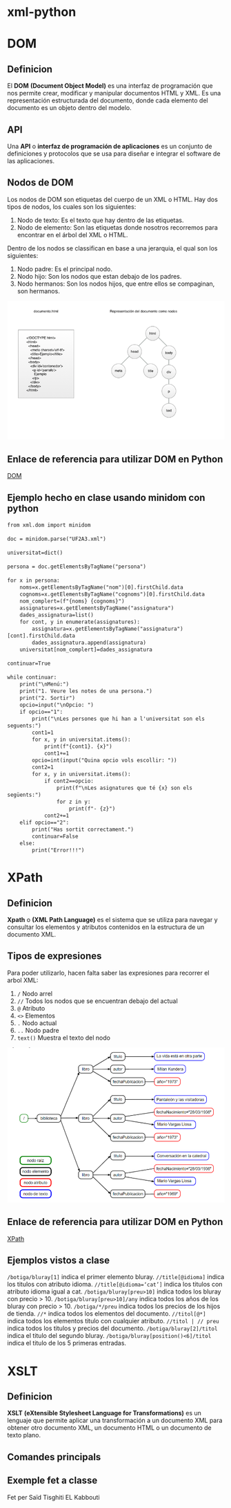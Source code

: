 # xml-python

# DOM
## Definicion
El **DOM** __(Document Object Model)__ es una interfaz de programación que nos permite crear, modificar y manipular documentos HTML y XML. Es una representación estructurada del documento, donde cada elemento del documento es un objeto dentro del modelo.
## API
Una **API** o __interfaz de programación de aplicaciones__ es un conjunto de definiciones y protocolos que se usa para diseñar e integrar el software de las aplicaciones.
## Nodos de DOM
Los nodos de DOM son etiquetas del cuerpo de un XML o HTML.
Hay dos tipos de nodos, los cuales son los siguientes:
1. Nodo de texto: Es el texto que hay dentro de las etiquetas.
2. Nodo de elemento: Son las etiquetas donde nosotros recorremos para encontrar en el árbol del XML o HTML.

Dentro de los nodos se classifican en base a una jerarquia, el qual son los siguientes:

1. Nodo padre: Es el principal nodo.
2. Nodo hijo: Son los nodos que estan debajo de los padres.
3. Nodo hermanos: Son los nodos hijos, que entre ellos se compaginan, son hermanos.

![imagen](/dom-document.jpg)

## Enlace de referencia para utilizar DOM en Python
[DOM](https://www.w3schools.com/xml/dom_intro.asp)

## Ejemplo hecho en clase usando minidom con python

```
from xml.dom import minidom

doc = minidom.parse("UF2A3.xml")

universitat=dict()

persona = doc.getElementsByTagName("persona")

for x in persona:
    noms=x.getElementsByTagName("nom")[0].firstChild.data
    cognoms=x.getElementsByTagName("cognoms")[0].firstChild.data
    nom_complert=(f"{noms} {cognoms}")
    assignatures=x.getElementsByTagName("assignatura")
    dades_assignatura=list()
    for cont, y in enumerate(assignatures):
        assignatura=x.getElementsByTagName("assignatura")[cont].firstChild.data
        dades_assignatura.append(assignatura)
    universitat[nom_complert]=dades_assignatura

continuar=True

while continuar:
    print("\nMenú:")
    print("1. Veure les notes de una persona.")
    print("2. Sortir")
    opcio=input("\nOpcio: ")
    if opcio=="1":
        print("\nLes persones que hi han a l'universitat son els seguents:")
        cont1=1
        for x, y in universitat.items():
            print(f"{cont1}. {x}")
            cont1+=1
        opcio=int(input("Quina opcio vols escollir: "))
        cont2=1
        for x, y in universitat.items():
            if cont2==opcio:
                print(f"\nLes asignatures que té {x} son els següents:")
                for z in y:
                    print(f"- {z}")
            cont2+=1
    elif opcio=="2":
        print("Has sortit correctament.")
        continuar=False
    else:
        print("Error!!!")
```

# XPath
## Definicion
**Xpath** o __(XML Path Language)__ es el sistema que se utiliza para navegar y consultar los elementos y atributos contenidos en la estructura de un documento XML.
## Tipos de expresiones
Para poder utilizarlo, hacen falta saber las expresiones para recorrer el arbol XML:
1. `/` Nodo arrel
2. `//` Todos los nodos que se encuentran debajo del actual
3. `@` Atributo
4. `<>` Elementos
5. `.` Nodo actual
6. `..` Nodo padre
7. `text()` Muestra el texto del nodo

![imagen](/imagen_2024-04-05_002202873.png)

## Enlace de referencia para utilizar DOM en Python

[XPath](https://www.w3schools.com/xml/xpath_intro.asp)

## Ejemplos vistos a clase

`/botiga/bluray[1]` indica el primer elemento bluray.
`//title[@idioma]` indica los titulos con atributo idioma.
`//title[@idioma=‘cat’]` indica los titulos con atributo idioma igual a cat.
`/botiga/bluray[preu>10]` indica todos los bluray con precio > 10.
`/botiga/bluray[preu>10]/any` indica todos los años de los bluray con precio > 10.
`/botiga/*/preu` indica todos los precios de los hijos de tienda.
`//*` indica todos los elementos del documento.
`//titol[@*]` indica todos los elementos titulo con cualquier atributo.
`//titol | // preu` indica todos los titulos y precios del documento.
`/botiga/bluray[2]/titol` indica el titulo del segundo bluray.
`/botiga/bluray[position()<6]/titol` indica el titulo de los 5 primeras entradas.

# XSLT
## Definicion
**XSLT** __(eXtensible Stylesheet Language for Transformations)__ es un lenguaje que permite aplicar una transformación a un documento XML para obtener otro documento XML, un documento HTML o un documento de texto plano.
## Comandes principals

## Exemple fet a classe

Fet per Saïd Tisghiti EL Kabbouti
